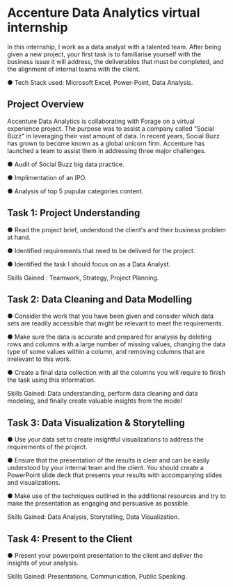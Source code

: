 
# Accenture Data Analytics virtual internship
In this internship, I work as a data analyst with a talented team. After being given a new project, your first task is to familiarise yourself with the business issue it will address, the deliverables that must be completed, and the alignment of internal teams with the client.

● Tech Stack used: Microsoft Excel, Power-Point, Data Analysis.


## Project Overview
Accenture Data Analytics is collaborating with Forage on a virtual experience project. The purpose was to assist a company called "Social Buzz" in leveraging their vast amount of data. In recent years, Social Buzz has grown to become known as a global unicorn firm. Accenture has launched a team to assist them in addressing three major challenges.

●  Audit of Social Buzz big data practice.

● Implimentation of an IPO.

● Analysis of top 5 pupular categories content.

## Task 1: Project Understanding
● Read the project brief, understood the client's and their business problem at hand.

● Identified requirements that need to be deliverd for the project.

● Identified the task I should focus on as a Data Analyst.

Skills Gained : Teamwork, Strategy, Project Planning.
## Task 2: Data Cleaning and Data Modelling
● Consider the work that you have been given and consider which data sets are readily accessible that might be relevant to meet the requirements.

● Make sure the data is accurate and prepared for analysis by deleting rows and columns with a large number of missing values, changing the data type of some values within a column, and removing columns that are irrelevant to this work.

● Create a final data collection with all the columns you will require to finish the task using this information.

Skills Gained: Data understanding, perform data cleaning and data modeling, and finally create valuable insights from the model
## Task 3: Data Visualization & Storytelling
● Use your data set to create insightful visualizations to address the requirements of the project.

● Ensure that the presentation of the results is clear and can be easily understood by your internal team and the client. You should create a PowerPoint slide deck that presents your results with accompanying slides and visualizations.

● Make use of the techniques outlined in the additional resources and try to make the presentation as engaging and persuasive as possible.

Skills Gained: Data Analysis, Storytelling, Data Visualization.
## Task 4: Present to the Client
● Present your powerpoint presentation to the client and deliver the insights of your analysis.

Skills Gained: Presentations, Communication, Public Speaking.



